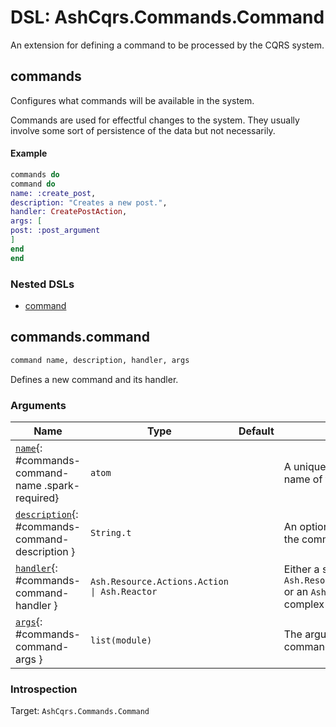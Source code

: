 <!--
This file was generated by Spark. Do not edit it by hand.
-->
# DSL: AshCqrs.Commands.Command

An extension for defining a command to be processed by the CQRS system.



## commands
Configures what commands will be available in the system.

Commands are used for effectful changes to the system.
They usually involve some sort of persistence of the data but not necessarily.

#### Example

```elixir
commands do
command do
name: :create_post,
description: "Creates a new post.",
handler: CreatePostAction,
args: [
post: :post_argument
]
end
end
```


### Nested DSLs
 * [command](#commands-command)





## commands.command
```elixir
command name, description, handler, args
```


Defines a new command and its handler.






### Arguments

| Name | Type | Default | Docs |
|------|------|---------|------|
| [`name`](#commands-command-name){: #commands-command-name .spark-required} | `atom` |  | A unique atom identifying the name of the command. |
| [`description`](#commands-command-description){: #commands-command-description } | `String.t` |  | An optional description for the command. |
| [`handler`](#commands-command-handler){: #commands-command-handler } | `Ash.Resource.Actions.Action \| Ash.Reactor` |  | Either a simple `Ash.Resource.Actions.Action` or an `Ash.Reactor` for more complex logic handling. |
| [`args`](#commands-command-args){: #commands-command-args } | `list(module)` |  | The arguments for the command execution. |






### Introspection

Target: `AshCqrs.Commands.Command`





<style type="text/css">.spark-required::after { content: "*"; color: red !important; }</style>
